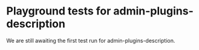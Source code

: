 # Playground tests for admin-plugins-description
We are still awaiting the first test run for admin-plugins-description.
